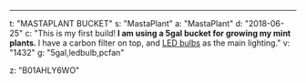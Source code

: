 ---
t: "MASTAPLANT BUCKET"
s: "MastaPlant"
a: "MastaPlant"
d: "2018-06-25"
c: "This is my first build!<strong> I am using a 5gal bucket for growing my mint plants. </strong>I have a carbon filter on top, and <a href='https://amzn.to/3lyKIRa'>LED bulbs</a> as the main lighting."
v: "1432"
g: "5gal,ledbulb,pcfan"

z: "B01AHLY6WO"
